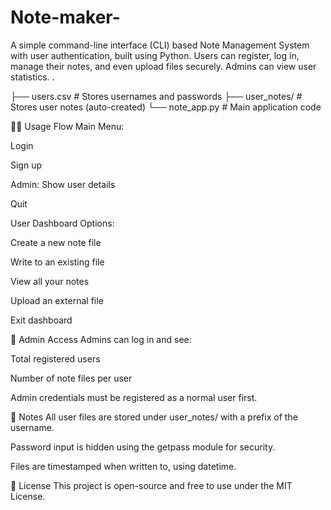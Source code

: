 # Note-maker-
A simple command-line interface (CLI) based Note Management System with user authentication, built using Python. Users can register, log in, manage their notes, and even upload files securely. Admins can view user statistics.
.










├── users.csv            # Stores usernames and passwords
├── user_notes/          # Stores user notes (auto-created)
└── note_app.py          # Main application code

👨‍💻 Usage Flow
Main Menu:

Login

Sign up

Admin: Show user details

Quit

User Dashboard Options:

Create a new note file

Write to an existing file

View all your notes

Upload an external file

Exit dashboard

🔐 Admin Access
Admins can log in and see:

Total registered users

Number of note files per user

Admin credentials must be registered as a normal user first.

📌 Notes
All user files are stored under user_notes/ with a prefix of the username.

Password input is hidden using the getpass module for security.

Files are timestamped when written to, using datetime.

📄 License
This project is open-source and free to use under the MIT License.
